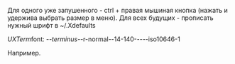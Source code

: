 Для одного уже запушенного - ctrl + правая мышиная кнопка (нажать и удержива выбрать размер в меню). Для всех будущих - прописать нужный шрифт в ~/.Xdefaults

*UXTerm*font: -*-terminus-*-r-normal--14-140-*-*-*-*-iso10646-1

Например.